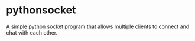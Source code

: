 # pythonsocket
A simple python socket program that allows multiple clients to connect and chat with each other. 
